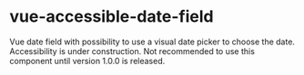 # vue-accessible-date-field
Vue date field with possibility to use a visual date picker to choose the date. Accessibility is under construction. Not recommended to use this component until version 1.0.0 is released.
